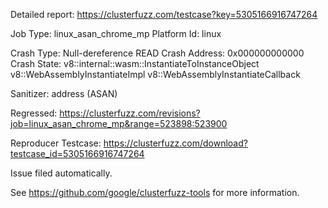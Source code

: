Detailed report: https://clusterfuzz.com/testcase?key=5305166916747264

Job Type: linux_asan_chrome_mp
Platform Id: linux

Crash Type: Null-dereference READ
Crash Address: 0x000000000000
Crash State:
  v8::internal::wasm::InstantiateToInstanceObject
  v8::WebAssemblyInstantiateImpl
  v8::WebAssemblyInstantiateCallback
  
Sanitizer: address (ASAN)

Regressed: https://clusterfuzz.com/revisions?job=linux_asan_chrome_mp&range=523898:523900

Reproducer Testcase: https://clusterfuzz.com/download?testcase_id=5305166916747264

Issue filed automatically.

See https://github.com/google/clusterfuzz-tools for more information.